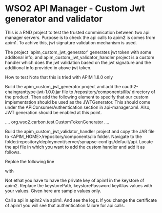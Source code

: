 # WSO2 API Manager - Custom Jwt generator and validator
This is a RND project to test the trusted comminication between two api manager servers. 
Purpose is to check the api calls to apim2 is comes from apim1.
To achive this, jwt signature validation mechanism is used.

The project 'apim_custom_jwt_generator' generates jwt token with some additonal info, and apim_custom_jwt_validator_handler project is a custom handler which does the jwt validation based on the jwt signature and the additional info provided in above jwt token.


How to test
Note that this is tried with APIM 1.8.0 only

Build the apim_custom_jwt_generator project and add the oauth2-chaingranttype-jwt-1.0.0.jar file to <APIM1>/repository/components/lib/ directory of the product. Then add the following element to specify that our custom implementation should be used as the JWTGenerator. This should come under the APIConsumerAuthentication section in api-manager.xml. Also, JWT generation should be enabled at this point.

<APIConsumerAuthentication>
....
<TokenGeneratorImpl>org.wso2.carbon.test.CustomTokenGenerator</TokenGeneratorImpl>
....
</APIConsumerAuthentication>



Build the apim_custom_jwt_validator_handler project and copy the JAR file to <APIM_HOME>/repository/components/lib folder.
Navigate to the folder<APIM2>/repository/deployment/server/synapse-configs/default/api.
Locate the api file in which you want to add the custom handler and add it as follows.

Replce the following line 
<handler class="org.wso2.carbon.apimgt.gateway.handlers.security.APIAuthenticationHandler"/> 

with 
<handler class="org.wso2.carbon.apim.custom.JwtValidationHandler">
        <property name="keystorePath" value="/home/apim/keystores/wso2carbon.jks"/>
        <property name="keystorePassword" value="wso2carbon"/>
	<property name="keyAlias" value="wso2carbon"/>
</handler>

Not ethat you have to have the private key of apim1 in the keystore of apim2.
Replace the keystorePath, keystorePassword keyAlias values with your values. Given here are sample values only.

Call a api in apim2 via apim1. And see the logs. If you change the certificate of apim1 you will see that authentication failure for api calls.







